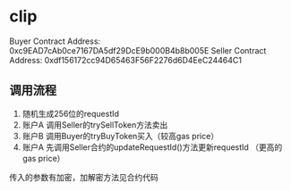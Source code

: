 # clip
Buyer Contract Address: 0xc9EAD7cAb0ce7167DA5df29DcE9b000B4b8b005E
Seller Contract Address: 0xdf156172cc94D65463F56F2276d6D4EeC24464C1

## 调用流程

1. 随机生成256位的requestId
2. 账户A 调用Seller的trySellToken方法卖出
3. 账户B 调用Buyer的tryBuyToken买入（较高gas price）
4. 账户A 先调用Seller合约的updateRequestId()方法更新requestId （更高的gas price）

传入的参数有加密，加解密方法见合约代码